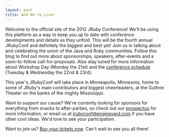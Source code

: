 ```yaml
---
layout: post
title: And We're Live!
---
```

Welcome to the official site of the 2012 JRuby Conference! We'll be
using this platform as a way to keep you up to date with conference
developments and details as they unfold. This will be the fourth
annual JRubyConf and definitely the biggest and best yet! Join us in
talking about and celebrating the union of the Java and Ruby
communities. Follow this blog to find out more about sponsorships,
speakers, after-events and a soon-to-follow call-for-proposals. Also
stay tuned for more information about Workshop Day (Monday the 21st)
and the [conference schedule][schedule] (Tuesday & Wednesday the 22nd
& 23rd).

This year's JRubyConf will take place in Minneapolis, Minnesota, home
to some of JRuby's main contributors and biggest cheerleaders, at the
Guthrie Theater on the banks of the mighty Mississippi.

Want to support our cause? We're currently looking for sponsors for
everything from snacks to after-parties, so check out our [prospectus][]
for more information, or email us at [jrubyconf@engineyard.com][email] if you have
other cool ideas. We'd love to see your participation.

Want to join us? [Buy your tickets now][register]. Can't wait to see
you all there!

[prospectus]: /jrubyconf2012-sponsor.pdf
[email]: mailto:jrubyconf@engineyard.com?subject=JRubyConf%202012
[register]: http://www.eventbrite.com/event/2571529514
[schedule]: /#schedule
